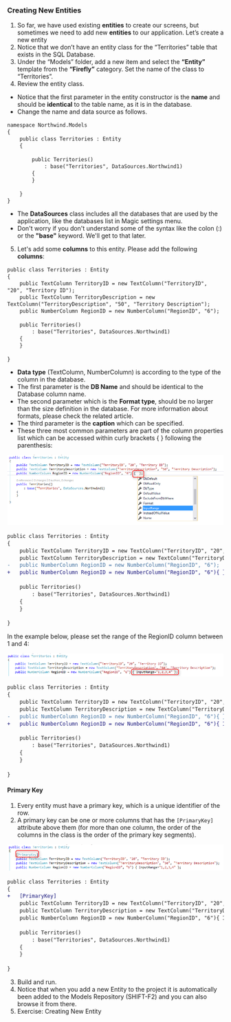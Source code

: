 ﻿### Creating New Entities

1.	So far, we have used existing **entities** to create our screens, but sometimes we need to add new **entities** to our application. Let’s create a new entity 
2.	Notice that we don’t have an entity class for the “Territories” table that exists in the SQL Database.
3.	Under the “Models” folder, add a new item and select the **“Entity”** template from the **“Firefly”** category. Set the name of the class to “Territories”.
4.	Review the entity class.
* Notice that the first parameter in the entity constructor is the **name** and should be **identical** to the table name, as it is in the database.
* Change the name and data source as follows.
    
```
namespace Northwind.Models
{
    public class Territories : Entity
    {

        public Territories()
            : base("Territories", DataSources.Northwind1)
        {
        }

    }
}
```
 *	The **DataSources** class includes all the databases that are used by the application, like the databases list in Magic settings menu. 
 *	Don't worry if you don't understand some of the syntax like the colon (:) or the **"base"** keyword. We'll get to that   later.
5.	Let's add some **columns** to this entity. Please add the following **columns**:

```
public class Territories : Entity
{
    public TextColumn TerritoryID = new TextColumn("TerritoryID", "20", "Territory ID");
    public TextColumn TerritoryDescription = new TextColumn("TerritoryDescription", "50", "Territory Description");
    public NumberColumn RegionID = new NumberColumn("RegionID", "6");

    public Territories()
        : base("Territories", DataSources.Northwind1)
    {
    }

}
```
* **Data type** (TextColumn, NumberColumn) is according to the type of the column in the database.
* The first parameter is the **DB Name** and should be identical to the Database column name.
* The second parameter which is the **Format type**, should be no larger than the size definition in the database. For more information about formats, please check the related article.
* The third parameter is the **caption** which can be specified.
* These three most common parameters are part of the column properties list which can be accessed within curly brackets { } following the parenthesis:

![InputRange Parameter](InputRange_parameter.png)
```diff
public class Territories : Entity
{
    public TextColumn TerritoryID = new TextColumn("TerritoryID", "20", "Territory ID");
    public TextColumn TerritoryDescription = new TextColumn("TerritoryDescription", "50", "Territory Description");
-   public NumberColumn RegionID = new NumberColumn("RegionID", "6");
+   public NumberColumn RegionID = new NumberColumn("RegionID", "6"){ }

    public Territories()
        : base("Territories", DataSources.Northwind1)
    {
    }

}
```

In the example below, please set the range of the RegionID column between 1 and 4:

![InputRange with Parameter ](InputRange_parameter1.png)
```diff
public class Territories : Entity
{
    public TextColumn TerritoryID = new TextColumn("TerritoryID", "20", "Territory ID");
    public TextColumn TerritoryDescription = new TextColumn("TerritoryDescription", "50", "Territory Description");
-   public NumberColumn RegionID = new NumberColumn("RegionID", "6"){ }
+   public NumberColumn RegionID = new NumberColumn("RegionID", "6"){ InputRange = "1,2,3,4" }

    public Territories()
        : base("Territories", DataSources.Northwind1)
    {
    }

}
```

#### Primary Key

1.	Every entity must have a primary key, which is a unique identifier of the row.
2.	A primary key can be one or more columns that has the `[PrimaryKey]` attribute above them (for more than one column, the order of the columns in the class is the order of the primary key segments).

![Adding Primary Key ](add_primary_key.png)
```diff
public class Territories : Entity
{
+   [PrimaryKey]
    public TextColumn TerritoryID = new TextColumn("TerritoryID", "20", "Territory ID");
    public TextColumn TerritoryDescription = new TextColumn("TerritoryDescription", "50", "Territory Description");
    public NumberColumn RegionID = new NumberColumn("RegionID", "6"){ InputRange = "1,2,3,4" }

    public Territories()
        : base("Territories", DataSources.Northwind1)
    {
    }

}
``` 
3.	Build and run.
4.	Notice that when you add a new Entity to the project it is automatically been added to the Models Repository (SHIFT-F2) and you can also browse it from there.
5.	Exercise: Creating New Entity

